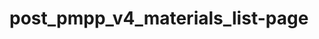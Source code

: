 # post_pmpp_v4_materials_list-page

<api-endpoint openapi-path="../api/open-api/pmpp_v4_materials_list-page.yaml" endpoint="/pmpp/v4/materials/list-page" method="post">


</api-endpoint>   